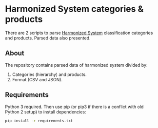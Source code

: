 # Harmonized System categories & products
There are 2 scripts to parse [Harmonized System](https://en.wikipedia.org/wiki/Harmonized_System) classification categories and products.
Parsed data also presented.

## About

The repository contains parsed data of harmonized system divided by:
1. Categories (hierarchy) and products.
2. Format (CSV and JSON). 

## Requirements
Python 3 required.
Then use pip (or pip3 if there is a conflict with old Python 2 setup) to install dependencies:
```bash
pip install -r requirements.txt
```

